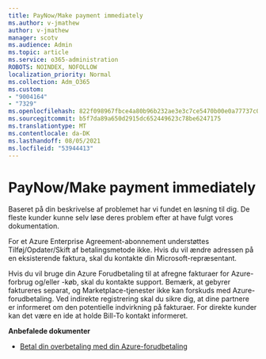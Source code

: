 ```yaml
---
title: PayNow/Make payment immediately
ms.author: v-jmathew
author: v-jmathew
manager: scotv
ms.audience: Admin
ms.topic: article
ms.service: o365-administration
ROBOTS: NOINDEX, NOFOLLOW
localization_priority: Normal
ms.collection: Adm_O365
ms.custom:
- "9004164"
- "7329"
ms.openlocfilehash: 822f098967fbce4a80b96b232ae3e3c7ce5470b00e0a77737c090798ca6945fc
ms.sourcegitcommit: b5f7da89a650d2915dc652449623c78be6247175
ms.translationtype: MT
ms.contentlocale: da-DK
ms.lasthandoff: 08/05/2021
ms.locfileid: "53944413"
---
```

# <a name="paynowmake-payment-immediately"></a>PayNow/Make payment immediately

Baseret på din beskrivelse af problemet har vi fundet en løsning til dig. De fleste kunder kunne selv løse deres problem efter at have fulgt vores dokumentation.

For et Azure Enterprise Agreement-abonnement understøttes Tilføj/Opdater/Skift af betalingsmetode ikke. Hvis du vil ændre adressen på en eksisterende faktura, skal du kontakte din Microsoft-repræsentant.

Hvis du vil bruge din Azure Forudbetaling til at afregne fakturaer for Azure-forbrug og/eller -køb, skal du kontakte support. Bemærk, at gebyrer faktureres separat, og Marketplace-tjenester ikke kan forskuds med Azure-forudbetaling. Ved indirekte registrering skal du sikre dig, at dine partnere er informeret om den potentielle indvirkning på fakturaer. For direkte kunder kan det være en ide at holde Bill-To kontakt informeret.

**Anbefalede dokumenter**

- [Betal din overbetaling med din Azure-forudbetaling](https://docs.microsoft.com/azure/cost-management-billing/manage/ea-portal-enrollment-invoices#pay-your-overage-with-your-azure-prepayment)
